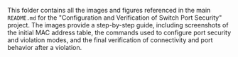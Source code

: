 This folder contains all the images and figures referenced in the main `README.md` for the "Configuration and Verification of Switch Port Security" project. The images provide a step-by-step guide, including screenshots of the initial MAC address table, the commands used to configure port security and violation modes, and the final verification of connectivity and port behavior after a violation.
